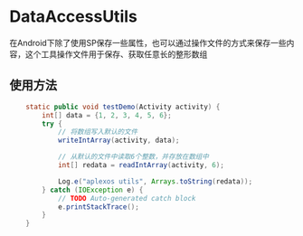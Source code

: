 # DataAccessUtils

在Android下除了使用SP保存一些属性，也可以通过操作文件的方式来保存一些内容，这个工具操作文件用于保存、获取任意长的整形数组

## 使用方法

```Java
    static public void testDemo(Activity activity) {
        int[] data = {1, 2, 3, 4, 5, 6};
        try {
            // 将数组写入默认的文件
            writeIntArray(activity, data);

            // 从默认的文件中读取6个整数，并存放在数组中
            int[] redata = readIntArray(activity, 6);

            Log.e("aplexos utils", Arrays.toString(redata));
        } catch (IOException e) {
            // TODO Auto-generated catch block
            e.printStackTrace();
        }
    }
```